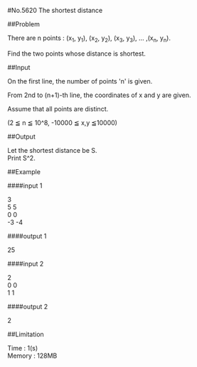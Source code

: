 #No.5620	The shortest distance

##Problem

There are n points : (x<sub>1</sub>, y<sub>1</sub>), (x<sub>2</sub>, y<sub>2</sub>), (x<sub>3</sub>, y<sub>3</sub>), ... ,(x<sub>n</sub>, y<sub>n</sub>).  

Find the two points whose distance is shortest.  

##Input

On the first line, the number of points 'n' is given.  

From 2nd to (n+1)-th line, the coordinates of x and y are given.  

Assume that all points are distinct.  

(2 ≦ n ≦ 10^8, -10000 ≦ x,y ≦10000)  

##Output

Let the shortest distance be S.  
Print S^2.

##Example

####input 1

3  
5 5  
0 0  
-3 -4  

####output 1

25  

####input 2

2  
0 0  
1 1  

####output 2

2  


##Limitation

Time : 1(s)  
Memory : 128MB
